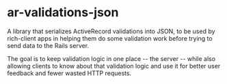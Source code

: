 ar-validations-json
===================

A library that serializes ActiveRecord validations into JSON, to be used
by rich-client apps in helping them do some validation work before
trying to send data to the Rails server. 

The goal is to keep validation logic in one place -- the server -- while
also allowing clients to know about that validation logic and use it for
better user feedback and fewer wasted HTTP requests.

